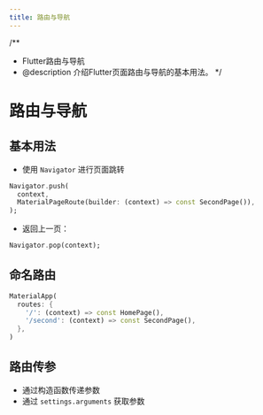 ```yaml
---
title: 路由与导航
---
```


/**
 * Flutter路由与导航
 * @description 介绍Flutter页面路由与导航的基本用法。
 */

# 路由与导航

## 基本用法
- 使用 `Navigator` 进行页面跳转

```dart
Navigator.push(
  context,
  MaterialPageRoute(builder: (context) => const SecondPage()),
);
```

- 返回上一页：
```dart
Navigator.pop(context);
```

## 命名路由
```dart
MaterialApp(
  routes: {
    '/': (context) => const HomePage(),
    '/second': (context) => const SecondPage(),
  },
)
```

## 路由传参
- 通过构造函数传递参数
- 通过 `settings.arguments` 获取参数 